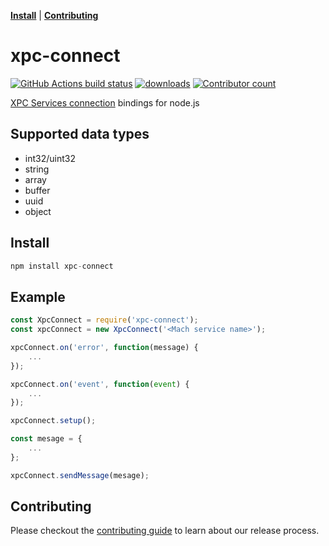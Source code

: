 **[Install](#install)** | **[Contributing](#contributing)** 

# xpc-connect

[![GitHub Actions build status](https://github.com/jongear/xpc-connect/actions/workflows/main.yml/badge.svg)](https://github.com/jongear/xpc-connect/actions?query=branch:master) [![downloads](https://img.shields.io/npm/dt/xpc-connect.svg)](https://www.npmjs.com/package/xpc-connect) [![Contributor count](https://img.shields.io/github/contributors/jongear/xpc-connect.svg)](https://github.com/jongear/xpc-connect/graphs/contributors)

[XPC Services connection](https://developer.apple.com/documentation/xpc/xpc_services_connection_h) bindings for node.js

## Supported data types

 * int32/uint32
 * string
 * array
 * buffer
 * uuid
 * object

## Install
```js
npm install xpc-connect
```

## Example

```js
const XpcConnect = require('xpc-connect');
const xpcConnect = new XpcConnect('<Mach service name>');

xpcConnect.on('error', function(message) {
    ...
});

xpcConnect.on('event', function(event) {
    ...
});

xpcConnect.setup();

const mesage = {
    ... 
};

xpcConnect.sendMessage(mesage);
```

## Contributing

Please checkout the [contributing guide](CONTRIBUTING.md) to learn about our release process.
